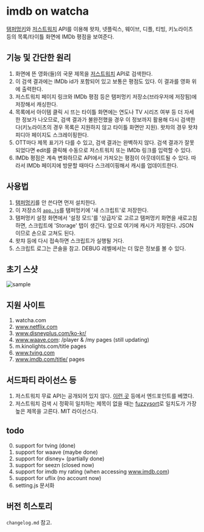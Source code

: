 # imdb on watcha
[탬퍼멍키](https://www.tampermonkey.net/)와 [저스트워치](https://www.justwatch.com/) API를 이용해 왓챠, 넷플릭스, 웨이브, 디플, 티빙, 키노라이츠 등의 목록/타이틀 화면에 IMDb 평점을 보여준다.

## 기능 및 간단한 원리
1. 화면에 뜬 영화(들)의 국문 제목을 [저스트워치](https://www.justwatch.com/) API로 검색한다. 
2. 이 검색 결과에는 IMDb id가 포함되어 있고 보통은 평점도 있다. 이 결과를 영화 위에 출력한다.
3. 저스트워치 페이지 링크와 IMDb 평점 등은 탬퍼멍키 저장소(브라우저에 저장됨)에 저장해서 캐싱한다.
4. 목록에서 아이템 클릭 시 뜨는 타이틀 화면에는 연도나 TV 시리즈 여부 등 더 자세한 정보가 나오므로, 검색 결과가 불완전했을 경우 이 정보까지 활용해 다시 검색한다(키노라이츠의 경우 목록은 지원하지 않고 타이틀 화면만 지원). 왓챠의 경우 왓챠피디아 페이지도 스크레이핑한다.
5. OTT마다 제목 표기가 다를 수 있고, 검색 결과는 완벽하지 않다. 검색 결과가 잘못되었다면 edit를 클릭해 수동으로 저스트워치 또는 IMDb 링크를 입력할 수 있다.
6. IMDb 평점은 계속 변화하므로 API에서 가져오는 평점이 아웃데이트될 수 있다. 따라서 IMDb 페이지에 방문할 때마다 스크레이핑해서 캐시를 업데이트한다.

## 사용법
1. [탬퍼멍키](https://www.tampermonkey.net/)를 안 쓴다면 먼저 설치한다.
2. 이 저장소의 [`app.js`](https://anemochore.github.io/imdbOnWatcha/app.js)를 탬퍼멍키에 '새 스크립트'로 저장한다.
3. 탬퍼멍키 설정 화면에서 '설정 모드'를 '상급자'로 고르고 탬퍼멍키 화면을 새로고침하면, 스크립트에 'Storage' 탭이 생긴다. 앞으로 여기에 캐시가 저장된다. JSON이므로 손으로 고쳐도 된다.
7. 왓챠 등에 다시 접속하면 스크립트가 실행될 거다.
8. 스크립트 로그는 콘솔을 참고. DEBUG 레벨에서는 더 많은 정보를 볼 수 있다.

## 초기 스샷
![sample](https://user-images.githubusercontent.com/8731054/123694785-bcd88d00-d894-11eb-9e37-a2ce4233448a.png)

## 지원 사이트
1. watcha.com
2. www.netflix.com
3. www.disneyplus.com/ko-kr/
4. www.waave.com: /player & /my pages (still updating)
5. m.kinolights.com/title pages
6. www.tving.com
7. www.imdb.com/title/ pages

## 서드파티 라이선스 등
1. 저스트워치 무료 API는 공개되어 있지 않다. [이런 곳](https://github.com/Fredwuz/node-justwatch-api) 등에서 엔드포인트를 베꼈다.
2. 저스트워치 검색 시 정확히 일치하는 제목이 없을 때는 [fuzzysort](https://github.com/farzher/fuzzysort)로 일치도가 가장 높은 제목을 고른다. MIT 라이선스다.

## todo
0. support for tving (done)
1. support for waave (maybe done)
2. support for disney+ (partially done)
3. support for seezn (closed now)
4. support for imdb my rating (when accessing www.imdb.com)
5. support for uflix (no account now)
6. setting.js 문서화

## 버전 히스토리
`changelog.md` 참고.